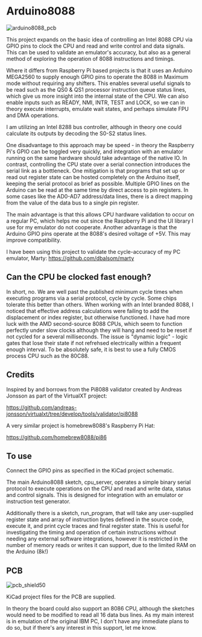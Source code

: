 # Arduino8088
![arduino8088_pcb](https://user-images.githubusercontent.com/7229541/217981230-db9d45e3-1733-4521-9f44-7010e94fcdd5.jpg)

This project expands on the basic idea of controlling an Intel 8088 CPU via GPIO pins to clock the CPU and read and write control and data signals.
This can be used to validate an emulator's accuracy, but also as a general method of exploring the operation of 8088 instructions and timings.

Where it differs from Raspberry Pi based projects is that it uses an Arduino MEGA2560 to supply enough GPIO pins to operate the 8088 in Maximum mode without requiring any shifters. This enables several useful signals to be read such as the QS0 & QS1 processor instruction queue status lines, which give us more insight into the internal state of the CPU. We can also enable inputs such as READY, NMI, INTR, TEST and LOCK, so we can in theory execute interrupts, emulate wait states, and perhaps simulate FPU and DMA operations.

I am utilizing an Intel 8288 bus controller, although in theory one could calculate its outputs by decoding the S0-S2 status lines. 

One disadvantage to this approach may be speed - in theory the Raspberry Pi's GPIO can be toggled very quickly, and integration with an emulator running on the same hardware should take advantage of the native IO. In contrast, controlling the CPU state over a serial connection introduces the serial link as a bottleneck. One mitigation is that programs that set up or read out register state can be hosted completely on the Arduino itself, keeping the serial protocol as brief as possible. Multiple GPIO lines on the Arduino can be read at the same time by direct access to pin registers. In some cases like the AD0-AD7 address/data lines, there is a direct mapping from the value of the data bus to a single pin register.

The main advantage is that this allows CPU hardware validation to occur on a regular PC, which helps me out since the Raspberry Pi and the UI library I use for my emulator do not cooperate. Another advantage is that the Arduino GPIO pins operate at the 8088's desired voltage of +5V. This may improve compatibility.

I have been using this project to validate the cycle-accuracy of my PC emulator, Marty: https://github.com/dbalsom/marty 

## Can the CPU be clocked fast enough?

In short, no. We are well past the published minimum cycle times when executing programs via a serial protocol, cycle by cycle. Some chips tolerate this better than others. When working with an Intel branded 8088, I noticed that effective address calculations were failing to add the displacement or index register, but otherwise functioned. I have had more luck with the AMD second-source 8088 CPUs, which seem to function perfectly under slow clocks although they will hang and need to be reset if not cycled for a several milliseconds. The issue is "dynamic logic" - logic gates that lose their state if not refrehsed electrically within a frequent enough interval. To be absolutely safe, it is best to use a fully CMOS process CPU such as the 80C88. 

## Credits

Inspired by and borrows from the Pi8088 validator created by Andreas Jonsson as part of the VirtualXT project:

https://github.com/andreas-jonsson/virtualxt/tree/develop/tools/validator/pi8088

A very similar project is homebrew8088's Raspberry Pi Hat:

https://github.com/homebrew8088/pi86

## To use

Connect the GPIO pins as specified in the KiCad project schematic.

The main Arduino8088 sketch, cpu_server, operates a simple binary serial protocol to execute operations on the CPU and read and write data, status and control signals. This is designed for integration with an emulator or instruction test generator.

Additionally there is a sketch, run_program, that will take any user-supplied register state and array of instruction bytes defined in the source code, execute it, and print cycle traces and final register state. This is useful for investigating the timing and operation of certain instructions without needing any external software integrations, however it is restricted in the number of memory reads or writes it can support, due to the limited RAM on the Arduino (8k!)

## PCB
![pcb_shield50](https://user-images.githubusercontent.com/7229541/209396773-b776a14a-baaf-46df-903d-24367d3a043c.PNG)

KiCad project files for the PCB are supplied. 

In theory the board could also support an 8086 CPU, although the sketches would need to be modified to read all 16 data bus lines. As my main interest is in emulation of the original IBM PC, I don't have any immediate plans to do so, but if there's any interest in this support, let me know.

